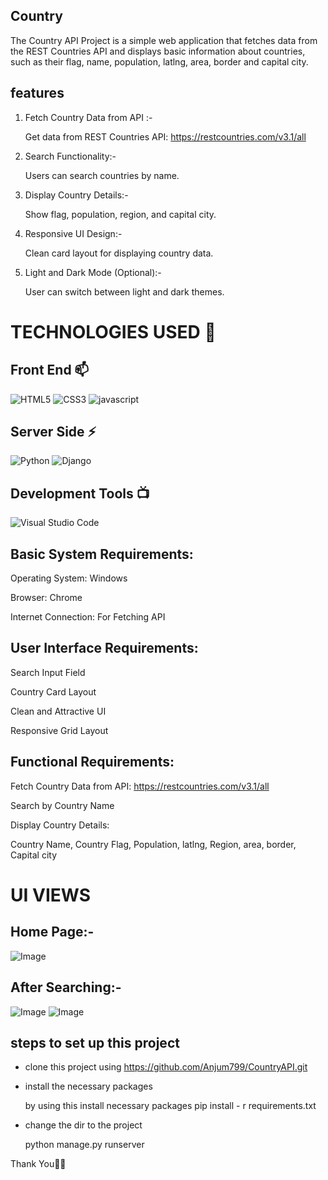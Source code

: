 ## Country
The Country API Project is a simple web application that fetches data from the REST Countries API and displays basic information about countries, such as their flag, name, population, latlng, area, border and capital city.

## features
1. Fetch Country Data from API :-
   
   Get data from REST Countries API: https://restcountries.com/v3.1/all
  
2. Search Functionality:-

    Users can search countries by name.
  
3. Display Country Details:-

    Show flag, population, region, and capital city.
  
4. Responsive UI Design:-

    Clean card layout for displaying country data.
  
5. Light and Dark Mode (Optional):-

    User can switch between light and dark themes.
# TECHNOLOGIES USED 📌
## Front End 📫
![HTML5](https://img.shields.io/badge/html5-%23E34F26.svg?style=for-the-badge&logo=html5&logoColor=white)
![CSS3](https://img.shields.io/badge/css3-%231572B6.svg?style=for-the-badge&logo=css3&logoColor=white)
![javascript](https://img.shields.io/badge/JavaScript-F7DF1E?style=for-the-badge&logo=javascript&logoColor=black)

## Server Side ⚡
![Python](https://img.shields.io/badge/python-3670A0?style=for-the-badge&logo=python&logoColor=ffdd54)
![Django](https://img.shields.io/badge/django-%23092E20.svg?style=for-the-badge&logo=django&logoColor=white)

## Development Tools 📺
![Visual Studio Code](https://img.shields.io/badge/Visual%20Studio%20Code-0078d7.svg?style=for-the-badge&logo=visual-studio-code&logoColor=white)


## Basic System Requirements:

  Operating System: Windows 

  Browser: Chrome
  
  Internet Connection: For Fetching API

## User Interface Requirements:

   Search Input Field
   
   Country Card Layout
   
   Clean and Attractive UI
   
   Responsive Grid Layout
   
## Functional Requirements:

   Fetch Country Data from API: https://restcountries.com/v3.1/all
   
   Search by Country Name
   
   Display Country Details:
   
   Country Name, Country Flag, Population, latlng, Region, area, border, Capital city
   
# UI VIEWS
## Home Page:-
![Image](https://github.com/user-attachments/assets/1451e880-0aa9-4b24-949a-1e01b2e6c84e)
## After Searching:-
![Image](https://github.com/user-attachments/assets/3cc6def0-7760-4133-a09c-463be9d3ab94)
![Image](https://github.com/user-attachments/assets/6f7f1a9d-6874-40f9-a95f-3b5d6e839995)

## steps to set up this project
- clone this project using https://github.com/Anjum799/CountryAPI.git
- install the necessary packages
  
    by using this install necessary packages pip install - r requirements.txt
- change the dir to the project
  
    python manage.py runserver
  
Thank You🙏😊

